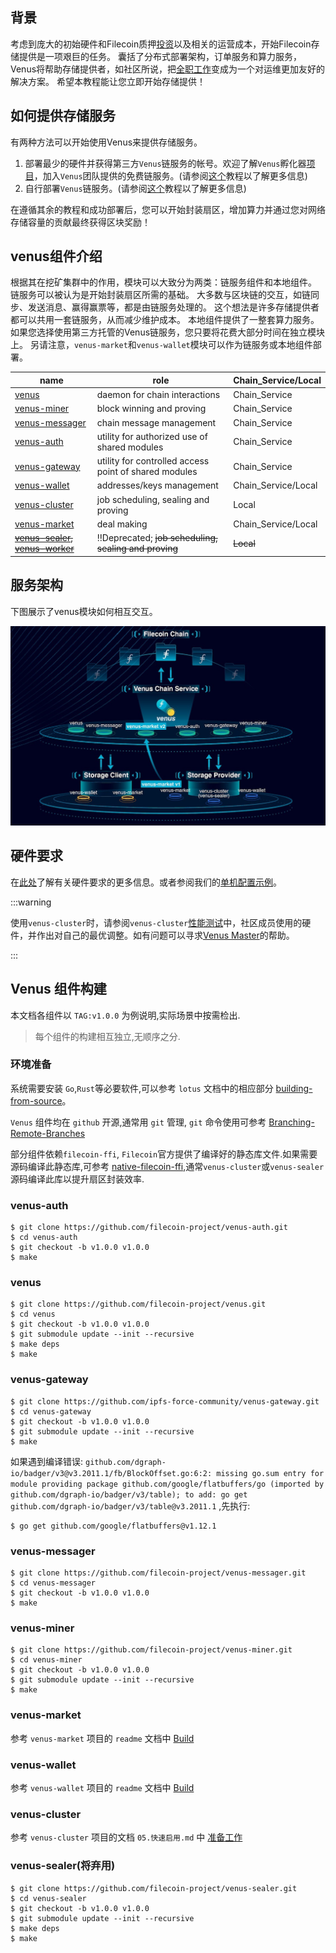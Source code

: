 ## 背景

考虑到庞大的初始硬件和Filecoin质押[投资](https://filscan.io/calculator)以及相关的运营成本，开始Filecoin存储提供是一项艰巨的任务。 囊括了分布式部署架构，订单服务和算力服务，Venus将帮助存储提供者，如社区所说，把[全职工作](https://filecoinproject.slack.com/archives/CEGN061C5/p1610810730117900?thread_ts=1610809298.116800&cid=CEGN061C5)变成为一个对运维更加友好的解决方案。 希望本教程能让您立即开始存储提供！

## 如何提供存储服务

有两种方法可以开始使用Venus来提供存储服务。

1. 部署最少的硬件并获得第三方`Venus`链服务的帐号。欢迎了解`Venus`孵化器[项目](https://venushub.io/zh/incubator/)，加入`Venus`团队提供的免费链服务。(请参阅[这个](join-a-cs.md)教程以了解更多信息)
2. 自行部署`Venus`链服务。(请参阅[这个](deploy-a-cs.md)教程以了解更多信息)

在遵循其余的教程和成功部署后，您可以开始封装扇区，增加算力并通过您对网络存储容量的贡献最终获得区块奖励！

## venus组件介绍

根据其在挖矿集群中的作用，模块可以大致分为两类：链服务组件和本地组件。 链服务可以被认为是开始封装扇区所需的基础。 大多数与区块链的交互，如链同步、发送消息、赢得赢票等，都是由链服务处理的。 这个想法是许多存储提供者都可以共用一套链服务，从而减少维护成本。 本地组件提供了一整套算力服务。如果您选择使用第三方托管的Venus链服务，您只要将花费大部分时间在独立模块上。 另请注意，`venus-market`和`venus-wallet`模块可以作为链服务或本地组件部署。

| name                                                         | role                                                  | Chain_Service/Local |
| ------------------------------------------------------------ | ----------------------------------------------------- | ------------------ |
| [venus](https://github.com/filecoin-project/venus)           | daemon for chain interactions                         | Chain_Service             |
| [venus-miner](https://github.com/filecoin-project/venus-miner) | block winning and proving                             | Chain_Service             |
| [venus-messager](https://github.com/filecoin-project/venus-messager) | chain message management                              | Chain_Service             |
| [venus-auth](https://github.com/filecoin-project/venus-auth) | utility for authorized use of shared modules          | Chain_Service             |
| [venus-gateway](https://github.com/ipfs-force-community/venus-gateway) | utility for controlled access point of shared modules | Chain_Service             |
| [venus-wallet](https://github.com/filecoin-project/venus-wallet) | addresses/keys management                             | Chain_Service/Local |
| [venus-cluster](https://github.com/ipfs-force-community/venus-cluster) | job scheduling, sealing and proving                   | Local        |
| [venus-market](https://github.com/filecoin-project/venus-market) | deal making                                           | Chain_Service/Local        |
| ~~[venus-sealer](https://github.com/filecoin-project/venus-sealer), [venus-worker](https://github.com/filecoin-project/venus-sealer)~~ | ‼️Deprecated; ~~job scheduling, sealing and proving~~                   | ~~Local~~        |

## 服务架构

下图展示了venus模块如何相互交互。

![venus-cluster](../../.vuepress/public/venus-arch.png)

## 硬件要求

在[此处](https://github.com/filecoin-project/community-china/discussions/18)了解有关硬件要求的更多信息。或者参阅我们的[单机配置示例](https://venus.filecoin.io/zh/operation/example-single-box.html)。

:::warning

使用`venus-cluster`时，请参阅`venus-cluster`[性能测试](https://mp.weixin.qq.com/s/AxEaV2iZT8-8jOKyMoFRvA)中，社区成员使用的硬件，并作出对自己的最优调整。如有问题可以寻求[Venus Master](https://venushub.io/master/)的帮助。

:::

## Venus 组件构建

本文档各组件以 `TAG:v1.0.0` 为例说明,实际场景中按需检出.

> 每个组件的构建相互独立,无顺序之分.

### 环境准备

系统需要安装 `Go`,`Rust`等必要软件,可以参考 `lotus` 文档中的相应部分 [building-from-source](https://lotus.filecoin.io/lotus/install/linux/#building-from-source)。

`Venus` 组件均在 `github` 开源,通常用 `git` 管理, `git` 命令使用可参考 [Branching-Remote-Branches](https://git-scm.com/book/en/v2/Git-Branching-Remote-Branches)

部分组件依赖`filecoin-ffi`, `Filecoin`官方提供了编译好的静态库文件.如果需要源码编译此静态库,可参考 [native-filecoin-ffi](https://lotus.filecoin.io/lotus/install/linux/#native-filecoin-ffi),通常`venus-cluster`或`venus-sealer`源码编译此库以提升扇区封装效率.

### venus-auth

```shell script
$ git clone https://github.com/filecoin-project/venus-auth.git
$ cd venus-auth
$ git checkout -b v1.0.0 v1.0.0
$ make 
```

### venus

```shell script
$ git clone https://github.com/filecoin-project/venus.git
$ cd venus
$ git checkout -b v1.0.0 v1.0.0
$ git submodule update --init --recursive
$ make deps
$ make
```

### venus-gateway

```shell script
$ git clone https://github.com/ipfs-force-community/venus-gateway.git
$ cd venus-gateway
$ git checkout -b v1.0.0 v1.0.0
$ git submodule update --init --recursive
$ make
```

如果遇到编译错误: `github.com/dgraph-io/badger/v3@v3.2011.1/fb/BlockOffset.go:6:2: missing go.sum entry for module providing package github.com/google/flatbuffers/go (imported by github.com/dgraph-io/badger/v3/table); to add:
                     go get github.com/dgraph-io/badger/v3/table@v3.2011.1` ,先执行:
 
```shell script
$ go get github.com/google/flatbuffers@v1.12.1
```

### venus-messager

```shell script
$ git clone https://github.com/filecoin-project/venus-messager.git
$ cd venus-messager
$ git checkout -b v1.0.0 v1.0.0
$ make 
```

### venus-miner

```shell script
$ git clone https://github.com/filecoin-project/venus-miner.git
$ cd venus-miner
$ git checkout -b v1.0.0 v1.0.0
$ git submodule update --init --recursive
$ make
```

### venus-market

参考 `venus-market` 项目的 `readme` 文档中 [Build](https://github.com/filecoin-project/venus-market#readme)

### venus-wallet

参考 `venus-wallet` 项目的 `readme` 文档中 [Build](https://github.com/filecoin-project/venus-wallet#readme)

### venus-cluster

参考 `venus-cluster` 项目的文档 `05.快速启用.md` 中 [准备工作](https://github.com/ipfs-force-community/venus-cluster/blob/main/docs/zh/05.%E5%BF%AB%E9%80%9F%E5%90%AF%E7%94%A8.md)

### venus-sealer(将弃用)

```shell script
$ git clone https://github.com/filecoin-project/venus-sealer.git
$ cd venus-sealer
$ git checkout -b v1.0.0 v1.0.0
$ git submodule update --init --recursive
$ make deps
$ make
```
